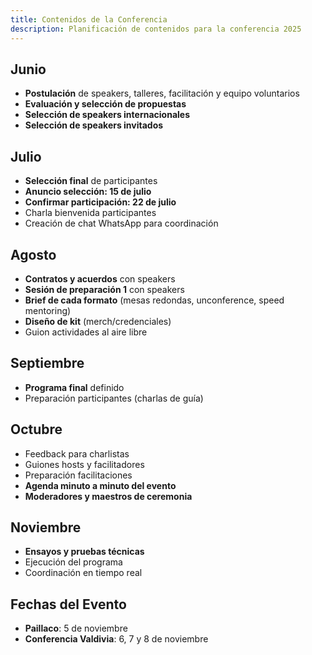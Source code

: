```yaml
---
title: Contenidos de la Conferencia
description: Planificación de contenidos para la conferencia 2025
---
```



## Junio
- **Postulación** de speakers, talleres, facilitación y equipo voluntarios
- **Evaluación y selección de propuestas**
- **Selección de speakers internacionales**
- **Selección de speakers invitados**

## Julio
- **Selección final** de participantes
- **Anuncio selección: 15 de julio**
- **Confirmar participación: 22 de julio**
- Charla bienvenida participantes
- Creación de chat WhatsApp para coordinación

## Agosto
- **Contratos y acuerdos** con speakers
- **Sesión de preparación 1** con speakers
- **Brief de cada formato** (mesas redondas, unconference, speed mentoring)
- **Diseño de kit** (merch/credenciales)
- Guion actividades al aire libre

## Septiembre
- **Programa final** definido
- Preparación participantes (charlas de guía)

## Octubre
- Feedback para charlistas
- Guiones hosts y facilitadores
- Preparación facilitaciones
- **Agenda minuto a minuto del evento**
- **Moderadores y maestros de ceremonia**

## Noviembre
- **Ensayos y pruebas técnicas**
- Ejecución del programa
- Coordinación en tiempo real

## Fechas del Evento
- **Paillaco**: 5 de noviembre
- **Conferencia Valdivia**: 6, 7 y 8 de noviembre